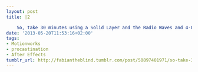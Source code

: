 ```yaml
---
layout: post
title: |2

    So, take 30 minutes using a Solid Layer and the Radio Waves and 4-Color Gradient effect, and see what you can create.After Effects: Experimentation Assignment 2
date: '2013-05-20T11:53:16+02:00'
tags:
- Motionworks
- procastination
- After Effects
tumblr_url: http://fabiantheblind.tumblr.com/post/50897401971/so-take-30-minutes-using-a-solid-layer-and-the
---
```


